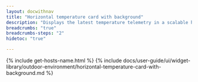 ```yaml
---
layout: docwithnav
title: "Horizontal temperature card with background"
description: "Displays the latest temperature telemetry in a scalable horizontal layout with the background image."
breadcrumbs: "true"
breadcrumbs-steps: "2"
hidetoc: "true"

---
```

{% include get-hosts-name.html %}
{% include docs/user-guide/ui/widget-library/outdoor-environment/horizontal-temperature-card-with-background.md %}
